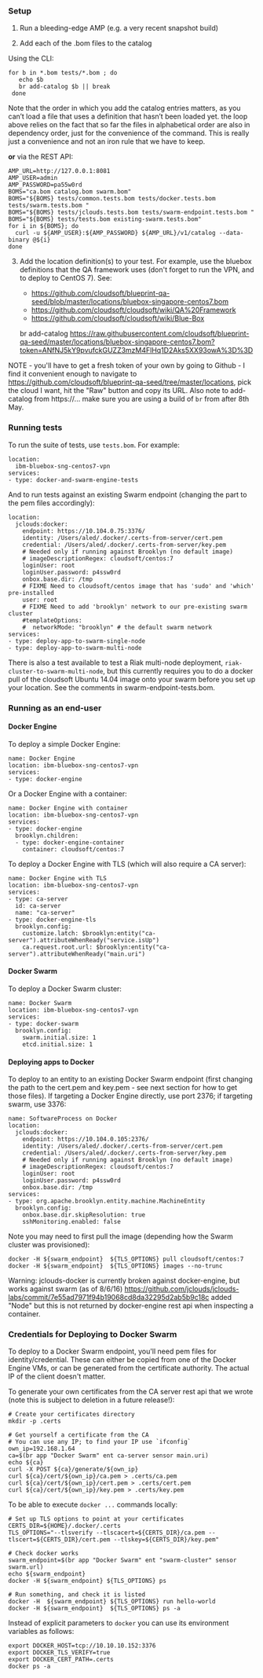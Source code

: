 ### Setup

1. Run a bleeding-edge AMP (e.g. a very recent snapshot build)

2. Add each of the .bom files to the catalog 

Using the CLI:

    for b in *.bom tests/*.bom ; do 
       echo $b
       br add-catalog $b || break
     done

Note that the order in which you add the catalog entries matters, as you can’t load a file that uses a definition
that hasn’t been loaded yet.  the loop above relies on the fact that so far the files in alphabetical order are also
in dependency order, just for the convenience of the command. This is really just a convenience and
not an iron rule that we have to keep.  
 
**or** via the REST API:

    AMP_URL=http://127.0.0.1:8081
    AMP_USER=admin
    AMP_PASSWORD=pa55w0rd
    BOMS="ca.bom catalog.bom swarm.bom"
    BOMS="${BOMS} tests/common.tests.bom tests/docker.tests.bom tests/swarm.tests.bom "
    BOMS="${BOMS} tests/jclouds.tests.bom tests/swarm-endpoint.tests.bom "
    BOMS="${BOMS} tests/tests.bom existing-swarm.tests.bom"
    for i in ${BOMS}; do
      curl -u ${AMP_USER}:${AMP_PASSWORD} ${AMP_URL}/v1/catalog --data-binary @${i}
    done


3. Add the location definition(s) to your test. For example, use the bluebox definitions
   that the QA framework uses (don't forget to run the VPN, and to deploy to CentOS 7).
   See:
   
   - https://github.com/cloudsoft/blueprint-qa-seed/blob/master/locations/bluebox-singapore-centos7.bom
   - https://github.com/cloudsoft/cloudsoft/wiki/QA%20Framework
   - https://github.com/cloudsoft/cloudsoft/wiki/Blue-Box

    br add-catalog https://raw.githubusercontent.com/cloudsoft/blueprint-qa-seed/master/locations/bluebox-singapore-centos7.bom?token=ANfNJ5kY9pvufckGUZZ3mzM4FlHq1D2Aks5XX93owA%3D%3D

NOTE - you'll have to get a fresh token of your own by going to Github - I find it convenient enough to 
navigate to https://github.com/cloudsoft/blueprint-qa-seed/tree/master/locations, pick the cloud I want, hit the
"Raw" button and copy its URL.  Also note to add-catalog from https://... make sure you are using a build of `br` from 
after 8th May.


### Running tests

To run the suite of tests, use `tests.bom`. For example:

    location:
      ibm-bluebox-sng-centos7-vpn
    services:
    - type: docker-and-swarm-engine-tests

And to run tests against an existing Swarm endpoint (changing the part to the pem files accordingly):

    location:
      jclouds:docker:
        endpoint: https://10.104.0.75:3376/
        identity: /Users/aled/.docker/.certs-from-server/cert.pem
        credential: /Users/aled/.docker/.certs-from-server/key.pem
        # Needed only if running against Brooklyn (no default image)
        # imageDescriptionRegex: cloudsoft/centos:7
        loginUser: root
        loginUser.password: p4ssw0rd
        onbox.base.dir: /tmp
        # FIXME Need to cloudsoft/centos image that has 'sudo' and 'which' pre-installed
        user: root
        # FIXME Need to add 'brooklyn' network to our pre-existing swarm cluster
        #templateOptions:
        #  networkMode: "brooklyn" # the default swarm network
    services:
    - type: deploy-app-to-swarm-single-node
    - type: deploy-app-to-swarm-multi-node

There is also a test available to test a Riak multi-node deployment, `riak-cluster-to-swarm-multi-node`, but this
currently requires you to do a docker pull of the cloudsoft Ubuntu 14.04 image onto your swarm before you set up
your location. See the comments in swarm-endpoint-tests.bom.

### Running as an end-user

#### Docker Engine

To deploy a simple Docker Engine:

    name: Docker Engine
    location: ibm-bluebox-sng-centos7-vpn
    services:
    - type: docker-engine

Or a Docker Engine with a container:

    name: Docker Engine with container
    location: ibm-bluebox-sng-centos7-vpn
    services:
    - type: docker-engine
      brooklyn.children:
      - type: docker-engine-container
        container: cloudsoft/centos:7


To deploy a Docker Engine with TLS (which will also require a CA server):

    name: Docker Engine with TLS
    location: ibm-bluebox-sng-centos7-vpn
    services:
    - type: ca-server
      id: ca-server
      name: "ca-server"
    - type: docker-engine-tls
      brooklyn.config:
        customize.latch: $brooklyn:entity("ca-server").attributeWhenReady("service.isUp")
        ca.request.root.url: $brooklyn:entity("ca-server").attributeWhenReady("main.uri")


#### Docker Swarm

To deploy a Docker Swarm cluster:

    name: Docker Swarm
    location: ibm-bluebox-sng-centos7-vpn
    services:
    - type: docker-swarm
      brooklyn.config:
        swarm.initial.size: 1
        etcd.initial.size: 1


#### Deploying apps to Docker

To deploy to an entity to an existing Docker Swarm endpoint (first changing the path to the
cert.pem and key.pem - see next section for how to get those files). If targeting a Docker 
Engine directly, use port 2376; if targeting swarm, use 3376:

    name: SoftwareProcess on Docker
    location:
      jclouds:docker:
        endpoint: https://10.104.0.105:2376/
        identity: /Users/aled/.docker/.certs-from-server/cert.pem
        credential: /Users/aled/.docker/.certs-from-server/key.pem
        # Needed only if running against Brooklyn (no default image)
        # imageDescriptionRegex: cloudsoft/centos:7
        loginUser: root
        loginUser.password: p4ssw0rd
        onbox.base.dir: /tmp
    services:
    - type: org.apache.brooklyn.entity.machine.MachineEntity
      brooklyn.config:
        onbox.base.dir.skipResolution: true
        sshMonitoring.enabled: false

Note you may need to first pull the image (depending how the Swarm cluster was provisioned):

    docker -H ${swarm_endpoint}  ${TLS_OPTIONS} pull cloudsoft/centos:7
    docker -H ${swarm_endpoint}  ${TLS_OPTIONS} images --no-trunc

Warning: jclouds-docker is currently broken against docker-engine, but works against swarm (as of 8/6/16)
https://github.com/jclouds/jclouds-labs/commit/7e55ad7971f94b19068cd8da32295d2ab5b9c18c
added "Node" but this is not returned by docker-engine rest api when inspecting a container.


### Credentials for Deploying to Docker Swarm

To deploy to a Docker Swarm endpoint, you'll need pem files for identity/credential. These can
either be copied from one of the Docker Engine VMs, or can be generated from the certificate 
authority. The actual IP of the client doesn't matter. 

To generate your own certificates from the CA server rest api that we wrote (note this is subject
to deletion in a future release!):

    # Create your certificates directory
    mkdir -p .certs

    # Get yourself a certificate from the CA
    # You can use any IP; to find your IP use `ifconfig`
    own_ip=192.168.1.64
    ca=$(br app "Docker Swarm" ent ca-server sensor main.uri)
    echo ${ca}
    curl -X POST ${ca}/generate/${own_ip}
    curl ${ca}/cert/${own_ip}/ca.pem > .certs/ca.pem
    curl ${ca}/cert/${own_ip}/cert.pem > .certs/cert.pem
    curl ${ca}/cert/${own_ip}/key.pem > .certs/key.pem

To be able to execute `docker ...` commands locally:

    # Set up TLS options to point at your certificates
    CERTS_DIR=${HOME}/.docker/.certs
    TLS_OPTIONS="--tlsverify --tlscacert=${CERTS_DIR}/ca.pem --tlscert=${CERTS_DIR}/cert.pem --tlskey=${CERTS_DIR}/key.pem"

    # Check docker works
    swarm_endpoint=$(br app "Docker Swarm" ent "swarm-cluster" sensor swarm.url)
    echo ${swarm_endpoint}
    docker -H ${swarm_endpoint} ${TLS_OPTIONS} ps

    # Run something, and check it is listed
    docker -H  ${swarm_endpoint} ${TLS_OPTIONS} run hello-world
    docker -H ${swarm_endpoint}  ${TLS_OPTIONS} ps -a

Instead of explicit parameters to `docker` you can use its environment variables as follows:

    export DOCKER_HOST=tcp://10.10.10.152:3376
    export DOCKER_TLS_VERIFY=true
    export DOCKER_CERT_PATH=.certs
    docker ps -a
